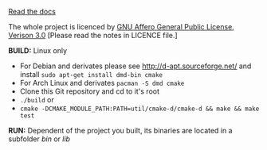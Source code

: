 [Read the docs](http://flow-rt.readthedocs.io)

The whole project is licenced by [GNU Affero General Public License, Verison 3.0](https://github.com/RalphBariz/FLOW/blob/master/LICENSE) [Please read the notes in LICENCE file.]

**BUILD:**
Linux only
* For Debian and derivates please see http://d-apt.sourceforge.net/ and install `sudo apt-get install dmd-bin cmake`
* For Arch Linux and derivates `pacman -S dmd cmake`
* Clone this Git repository and cd to it's root
* `./build` or 
* `cmake -DCMAKE_MODULE_PATH:PATH=util/cmake-d/cmake-d && make && make test`

**RUN:**
Dependent of the project you built, its binaries are located in a subfolder *bin* or *lib*
